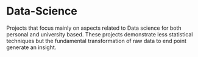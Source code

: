 # Data-Science
Projects that focus mainly on aspects related to Data science for both personal and university based. These projects demonstrate less statistical techniques but the fundamental transformation of raw data to end point generate an insight. 
